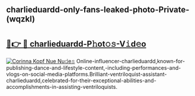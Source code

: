 ## charlieduardd-only-fans​-leaked-photo​-Private-(wqzkl)


# <h2><a href="https://mediaupload.pro?title=charlieduardd&ref=git">🔗👉 🔴 charlieduardd-P𝚑ot𝚘𝚜-V𝚒d𝚎o</a></h2>

[![Corinna Kopf Nue Nu𝚍e𝚜](https://i.imgur.com/0qMVB7G.gif)](https://mediaupload.pro?title=charlieduardd&ref=git)
Online-influencer-charlieduardd,known-for-publishing-dance-and-lifestyle-content,-including-performances-and-vlogs-on-social-media-platforms.Brilliant-ventriloquist-assistant-charlieduardd,celebrated-for-their-exceptional-abilities-and-accomplishments-in-assisting-ventriloquists.  